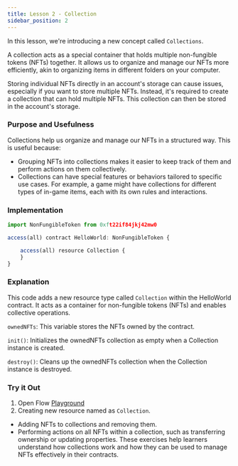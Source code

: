 ```yaml
---
title: Lesson 2 - Collection
sidebar_position: 2
---
```


In this lesson, we're introducing a new concept called `Collections`.

A collection acts as a special container that holds multiple non-fungible tokens (NFTs) together. It allows us to organize and manage our NFTs more efficiently, akin to organizing items in different folders on your computer.

Storing individual NFTs directly in an account's storage can cause issues, especially if you want to store multiple NFTs. Instead, it's required to create a collection that can hold multiple NFTs. This collection can then be stored in the account's storage.

### Purpose and Usefulness

Collections help us organize and manage our NFTs in a structured way. This is useful because:

- Grouping NFTs into collections makes it easier to keep track of them and perform actions on them collectively.
- Collections can have special features or behaviors tailored to specific use cases. For example, a game might have collections for different types of in-game items, each with its own rules and interactions.

### Implementation

```jsx
import NonFungibleToken from 0xft22if84jkj42mw0

access(all) contract HelloWorld: NonFungibleToken {

    access(all) resource Collection {
    }
}
```

### Explanation

This code adds a new resource type called `Collection` within the HelloWorld contract. It acts as a container for non-fungible tokens (NFTs) and enables collective operations.

`ownedNFTs`: This variable stores the NFTs owned by the contract.

`init()`: Initializes the ownedNFTs collection as empty when a Collection instance is created.

`destroy()`: Cleans up the ownedNFTs collection when the Collection instance is destroyed.

### Try it Out

1. Open Flow [Playground](https://play.flow.com/)
2. Creating new resource named as `Collection`.

- Adding NFTs to collections and removing them.
- Performing actions on all NFTs within a collection, such as transferring ownership or updating properties.
  These exercises help learners understand how collections work and how they can be used to manage NFTs effectively in their contracts.
